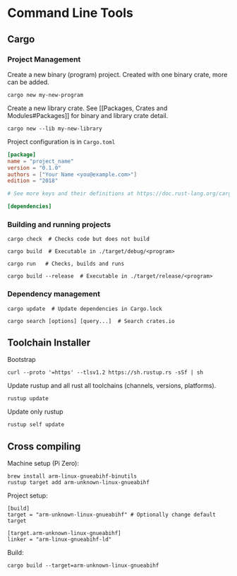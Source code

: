 # Command Line Tools

## Cargo

### Project Management

Create a new binary (program) project. Created with one binary crate, more can be added.
```shell
cargo new my-new-program
```

Create a new library crate. See [[Packages, Crates and Modules#Packages]] for binary and library crate detail.
```shell
cargo new --lib my-new-library
```

Project configuration is in `Cargo.toml`
```toml
[package]
name = "project_name"
version = "0.1.0"
authors = ["Your Name <you@example.com>"]
edition = "2018"

# See more keys and their definitions at https://doc.rust-lang.org/cargo/reference/manifest.html

[dependencies]
```

### Building and running projects

```shell
cargo check  # Checks code but does not build

cargo build  # Executable in ./target/debug/<program>

cargo run   # Checks, builds and runs

cargo build --release  # Executable in ./target/release/<program>
```

### Dependency management

```shell
cargo update  # Update dependencies in Cargo.lock

cargo search [options] [query...]  # Search crates.io
```

## Toolchain Installer

Bootstrap
```shell
curl --proto '=https' --tlsv1.2 https://sh.rustup.rs -sSf | sh
```

Update rustup and all rust all toolchains (channels, versions, platforms).
```shell
rustup update
```

Update only rustup
```shell
rustup self update
```

## Cross compiling

Machine setup (Pi Zero):
```shell
brew install arm-linux-gnueabihf-binutils
rustup target add arm-unknown-linux-gnueabihf
```

Project setup:
```tomp
[build]
target = "arm-unknown-linux-gnueabihf" # Optionally change default target

[target.arm-unknown-linux-gnueabihf]
linker = "arm-linux-gnueabihf-ld"
```

Build:
```shell
cargo build --target=arm-unknown-linux-gnueabihf